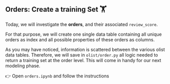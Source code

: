 ## Orders: Create a training Set 🏋️‍

Today, we will investigate the **orders**, and their associated `review_score`.

For that purpose, we will create one single data table containing all unique orders as index and all possible properties of these orders as columns.

As you may have noticed, information is scattered between the various olist data tables. Therefore, we will save in `olist/order.py` all logic needed to return a training set at the order level. This will come in handy for our next modeling phase.

👉 Open `orders.ipynb` and follow the instructions
